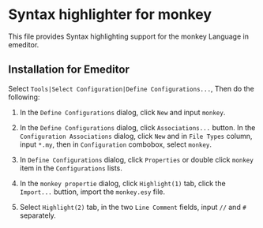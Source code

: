 # Syntax highlighter for monkey

This file provides Syntax highlighting support for the monkey Language in emeditor.

## Installation for Emeditor

Select `Tools|Select Configuration|Define Configurations...`, Then do the following:

1. In the `Define Configurations` dialog, click `New` and input `monkey`.

1. In the `Define Configurations` dialog, click `Associations...` button. In the `Configuration Associations` dialog, click `New` and
   in `File Types` column, input `*.my`, then in `Configuration` combobox, select `monkey`.

1. In `Define Configurations` dialog, click `Properties` or double click `monkey` item in the `Configurations` lists.

1. In the `monkey propertie` dialog, click `Highlight(1)` tab, click the `Import...` buttion, import the `monkey.esy` file.

1. Select `Highlight(2)` tab, in the two `Line Comment` fields, input `//` and `#` separately.
